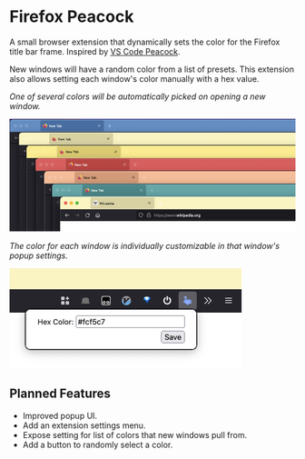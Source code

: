 # Firefox Peacock

A small browser extension that dynamically sets the color for the Firefox title bar frame. Inspired by [VS Code Peacock](https://marketplace.visualstudio.com/items?itemName=johnpapa.vscode-peacock).

New windows will have a random color from a list of presets. This extension also allows setting each window's color manually with a hex value.

_One of several colors will be automatically picked on opening a new window._

![Title Bar Colors](readme/colors.png)

_The color for each window is individually customizable in that window's popup settings._

![Popup Color Settings](readme/popup.png)

## Planned Features

- Improved popup UI.
- Add an extension settings menu.
- Expose setting for list of colors that new windows pull from.
- Add a button to randomly select a color.
